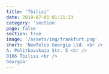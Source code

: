 ```yaml
---
title: 'Tbilisi'
date: 2019-07-01 01:21:23
category: 'section'
page: false
section: true
image: '/assets/img/frankfurt.png'
short: 'NewTelco Georgia Ltd. <br />
A. Politkovskaia Str. 5 <br />
0186 Tbilisi <br />
Georgia'
---
```

